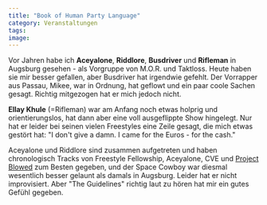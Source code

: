 ```yaml
---
title: "Book of Human Party Language"
category: Veranstaltungen
tags: 
image: 
---
```


Vor Jahren habe ich **Aceyalone**, **Riddlore**, **Busdriver** und **Rifleman** in Augsburg gesehen - als Vorgruppe von M.O.R. und Taktloss. Heute haben sie mir besser gefallen, aber Busdriver hat irgendwie gefehlt. Der Vorrapper aus Passau, Mikee, war in Ordnung, hat geflowt und ein paar coole Sachen gesagt. Richtig mitgezogen hat er mich jedoch nicht.  

  

**Ellay Khule** (=Rifleman) war am Anfang noch etwas holprig und orientierungslos, hat dann aber eine voll ausgeflippte Show hingelegt. Nur hat er leider bei seinen vielen Freestyles eine Zeile gesagt, die mich etwas gestört hat: "I don't give a damn. I came for the Euros - for the cash."  

  

Aceyalone und Riddlore sind zusammen aufgetreten und haben chronologisch Tracks von Freestyle Fellowship, Aceyalone, CVE und [Project Blowed](http://www.projectblowed.com) zum Besten gegeben, und der Space Cowboy war diesmal wesentlich besser gelaunt als damals in Augsburg. Leider hat er nicht improvisiert. Aber "The Guidelines" richtig laut zu hören hat mir ein gutes Gefühl gegeben.